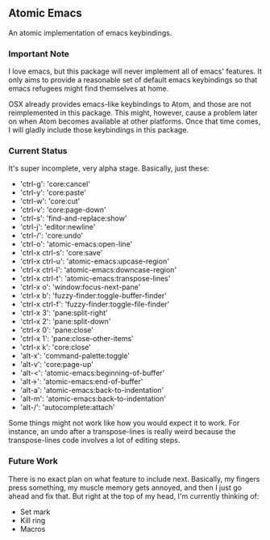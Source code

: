 ## Atomic Emacs

An atomic implementation of emacs keybindings.

### Important Note

I love emacs, but this package will never implement all of emacs' features. It only aims to
provide a reasonable set of default emacs keybindings so that emacs refugees might find themselves
at home.

OSX already provides emacs-like keybindings to Atom, and those are not reimplemented in this
package. This might, however, cause a problem later on when Atom becomes available at other
platforms. Once that time comes, I will gladly include those keybindings in this package.

### Current Status

It's super incomplete, very alpha stage. Basically, just these:

* 'ctrl-g': 'core:cancel'
* 'ctrl-y': 'core:paste'
* 'ctrl-w': 'core:cut'
* 'ctrl-v': 'core:page-down'
* 'ctrl-s': 'find-and-replace:show'
* 'ctrl-j': 'editor:newline'
* 'ctrl-/': 'core:undo'
* 'ctrl-o': 'atomic-emacs:open-line'
* 'ctrl-x ctrl-s': 'core:save'
* 'ctrl-x ctrl-u': 'atomic-emacs:upcase-region'
* 'ctrl-x ctrl-l': 'atomic-emacs:downcase-region'
* 'ctrl-x ctrl-t': 'atomic-emacs:transpose-lines'
* 'ctrl-x o': 'window:focus-next-pane'
* 'ctrl-x b': 'fuzzy-finder:toggle-buffer-finder'
* 'ctrl-x ctrl-f': 'fuzzy-finder:toggle-file-finder'
* 'ctrl-x 3': 'pane:split-right'
* 'ctrl-x 2': 'pane:split-down'
* 'ctrl-x 0': 'pane:close'
* 'ctrl-x 1': 'pane:close-other-items'
* 'ctrl-x k': 'core:close'
* 'alt-x': 'command-palette:toggle'
* 'alt-v': 'core:page-up'
* 'alt-<': 'atomic-emacs:beginning-of-buffer'
* 'alt->': 'atomic-emacs:end-of-buffer'
* 'alt-a': 'atomic-emacs:back-to-indentation'
* 'alt-m': 'atomic-emacs:back-to-indentation'
* 'alt-/': 'autocomplete:attach'

Some things might not work like how you would expect it to work. For instance, an undo after a
transpose-lines is really weird because the transpose-lines code involves a lot of editing steps.

### Future Work

There is no exact plan on what feature to include next. Basically, my fingers press something, my
muscle memory gets annoyed, and then I just go ahead and fix that. But right at the top of my head,
I'm currently thinking of:

* Set mark
* Kill ring
* Macros
